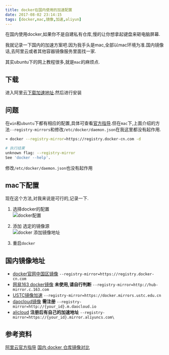 ```yaml
---
title: docker在国内使用的加速配置
date: 2017-08-02 23:14:15
tags: [docker,mac,镜像,加速,aliyun]
---
```

在国内使用docker,如果你不是自建私有仓库,慢的让你想拿起键盘来砸电脑屏幕.

我就记录一下国内的加速方案吧.因为我手头是mac,全部以mac环境为准.国内镜像话,去阿里云或者其他容器镜像服务里面找一家.

其实ubuntu下的网上教程很多,就是`mac`的麻烦点.

## 下载

进入阿里云[下载加速地址](http://mirrors.aliyun.com/docker-toolbox/mac/docker-for-mac/?spm=a2c1q.8351553.0.0.102c439cKYeWUN).然后进行安装

## 问题

在`win`和`ubuntu`下都有相应的配置,具体可查看[官方指导](https://docs.docker.com/registry/recipes/mirror/#configure-the-cache).但在`mac`下,上面介绍的方法`--registry-mirrors`和修改`/etc/docker/daemon.json`在我这里都没有起作用.

```sh
➜ docker --registry-mirror=https://registry.docker-cn.com -d

# 执行结果
unknown flag: --registry-mirror
See 'docker --help'.
```
<!-- more -->
修改`/etc/docker/daemon.json`也没有起作用

## mac下配置

现在这个方法,对我来说是可行的,记录一下.


1. 选择docker的配置    
![docker配置](https://ss.jiasucloud.com/blog/assets/WX20170802-101006.png-s)

2. 添加 选定的镜像源   
![docker 添加镜像地址](https://ss.jiasucloud.com/blog/assets/WX20170802-101059.png-s)

3. 重启`docker`

## 国内镜像地址
- [docker官网中国区镜像](https://www.docker-cn.com) 
`--registry-mirror=https://registry.docker-cn.com` 
- [网易163 docker镜像](https://c.163.com/product/service) **未使用,请自行判断** 
`--registry-mirror=http://hub-mirror.c.163.com`
- [USTC镜像加速](https://lug.ustc.edu.cn/wiki/mirrors/help/docker) 
`--registry-mirror=https://docker.mirrors.ustc.edu.cn`
- [daocloud镜像](https://www.daocloud.io/) **需注册** 
`--registry-mirror=http://{your_id}.m.daocloud.io` 
- [alicloud]() **注册后有自己的加速地址** 
`--registry-mirror=https://{your_id}.mirror.aliyuncs.com\`

## 参考资料

[阿里云官方指导](https://cr.console.aliyun.com/#/accelerator)
[国内 docker 仓库镜像对比](http://www.ieevee.com/tech/2016/09/28/docker-mirror.html)